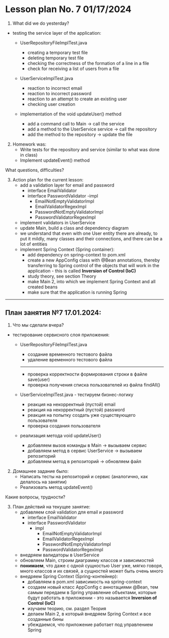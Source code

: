 # Lesson plan No. 7 01/17/2024

1. What did we do yesterday?
- testing the service layer of the application:
    - UserRepositoryFileImplTest.java
        - creating a temporary test file
        - deleting temporary test file
        - checking the correctness of the formation of a line in a file
        - check for receiving a list of users from a file

    - UserServiceImplTest.java
        - reaction to incorrect email
        - reaction to incorrect password
        - reaction to an attempt to create an existing user
        - checking user creation

    - implementation of the void updateUser() method
        - add a command call to Main -> call the service
        - add a method to the UserService service -> call the repository
        - add the method to the repository -> update the file

2. Homework was:
    * Write tests for the repository and service (similar to what was done in class)
    * Implement updateEvent() method

What questions, difficulties?

3. Action plan for the current lesson:
    - add a validation layer for email and password
        - interface EmailValidator
        - interface PasswordValidator
          -impl
            - EmailNotEmptyValidatorImpl
            - EmailValidatorRegexImpl
            - PasswordNotEmptyValidatorImpl
            - PasswordValidatorRegexImpl
    - implement validators in UserService
    - update Main, build a class and dependency diagram
    - we understand that even with one User entity there are already, to put it mildly, many classes and their connections, and there can be a lot of entities
    - implement Spring Context (Spring container):
        - add dependency on spring-context to pom.xml
        - create a new AppConfig class with @Bean annotations, thereby transferring to Spring control of the objects that will work in the application - this is called **Inversion of Control (IoC)**
        - study theory, see section Theory
        - make Main 2, into which we implement Spring Context and all created beans
        - make sure that the application is running Spring


----------------------------------------------------------

## План занятия №7 17.01.2024:

1. Что мы сделали вчера?
- тестирование сервисного слоя приложения:
    - UserRepositoryFileImplTest.java
        - создание временного тестового файла
        - удаление временного тестового файла
      -------------------------------------------------------
        - проверка корректности формирования строки в файле save(user)
        - проверка получения списка пользователей из файла findAll()

    - UserServiceImplTest.java - тестируем бизнес-логику
        - реакция на некорректный (пустой) email
        - реакция на некорректный (пустой) password
        - реакция на попытку создать уже существующего пользователя
        - проверка создания пользователя

    - реализация метода void updateUser()
        - добавляем вызов команды в Main -> вызываем сервис
        - добавляем метод в сервис UserService -> вызываем репозиторий
        - добавляем метод в репозиторий -> обновляем файл

2. Домашнее задание было:
   * Написать тесты на репозиторий и сервис (аналогично, как делалось на занятии)
   * Реализовать метод updateEvent()

Какие вопросы, трудности?

3. План действий на текущее занятие:
    - добавляем слой validation для email и password
      - interface EmailValidator
      - interface PasswordValidator
        - impl
          - EmailNotEmptyValidatorImpl
          - EmailValidatorRegexImpl
          - PasswordNotEmptyValidatorImpl
          - PasswordValidatorRegexImpl
    - внедряем валидаторы в UserService
    - обновляем Main, строим диаграмму классов и зависимостей
    - **понимаем**, что даже с одной сущностью User уже, мягко говоря, много классов и их связей, а сущностей может быть очень много 
    - внедряем Spring Context (Spring-контейнер):
      - добавляем в pom.xml зависимость на spring-context
      - создаем новый класс AppConfig с аннотациями @Bean, тем самым передаем в Spring управление объектами, которые будут работать в приложении - это называется **Inversion of Control (IoC)**
      - изучаем теорию, см. раздел Теория
      - делаем Main 2, в который внедряем Spring Context и все созданные бины
      - убеждаемся, что приложение работает под управлением Spring


   









